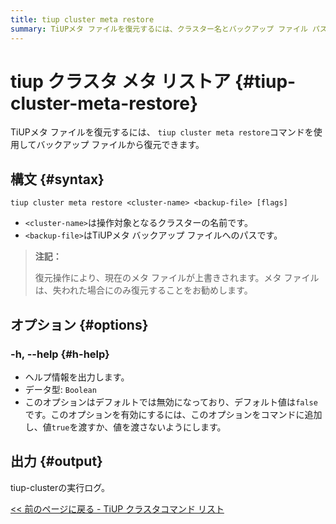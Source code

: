 ```yaml
---
title: tiup cluster meta restore
summary: TiUPメタ ファイルを復元するには、クラスター名とバックアップ ファイル パスを指定して `tiup cluster meta restore` コマンドを使用します。復元操作により現在のメタ ファイルが上書きされるため、ファイルが失われた場合にのみ実行する必要があります。`-h` または `--help` オプションはヘルプ情報を出力。出力にはtiup-clusterの実行ログが含まれます。
---
```


# tiup クラスタ メタ リストア {#tiup-cluster-meta-restore}

TiUPメタ ファイルを復元するには、 `tiup cluster meta restore`コマンドを使用してバックアップ ファイルから復元できます。

## 構文 {#syntax}

```shell
tiup cluster meta restore <cluster-name> <backup-file> [flags]
```

-   `<cluster-name>`は操作対象となるクラスターの名前です。
-   `<backup-file>`はTiUPメタ バックアップ ファイルへのパスです。

> **注記：**
>
> 復元操作により、現在のメタ ファイルが上書きされます。メタ ファイルは、失われた場合にのみ復元することをお勧めします。

## オプション {#options}

### -h, --help {#h-help}

-   ヘルプ情報を出力します。
-   データ型: `Boolean`
-   このオプションはデフォルトでは無効になっており、デフォルト値は`false`です。このオプションを有効にするには、このオプションをコマンドに追加し、値`true`を渡すか、値を渡さないようにします。

## 出力 {#output}

tiup-clusterの実行ログ。

[&lt;&lt; 前のページに戻る - TiUP クラスタコマンド リスト](/tiup/tiup-component-cluster.md#command-list)
